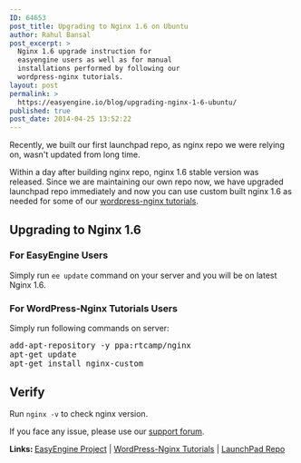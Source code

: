 ```yaml
---
ID: 64653
post_title: Upgrading to Nginx 1.6 on Ubuntu
author: Rahul Bansal
post_excerpt: >
  Nginx 1.6 upgrade instruction for
  easyengine users as well as for manual
  installations performed by following our
  wordpress-nginx tutorials.
layout: post
permalink: >
  https://easyengine.io/blog/upgrading-nginx-1-6-ubuntu/
published: true
post_date: 2014-04-25 13:52:22
---
```

Recently, we built our first launchpad repo, as nginx repo we were relying on, wasn't updated from long time.

Within a day after building nginx repo, nginx 1.6 stable version was released. Since we are maintaining our own repo now, we have upgraded launchpad repo immediately and now you can use custom built nginx 1.6 as needed for some of our <a href="http://rtcamp.com/wordpress-nginx/tutorials/">wordpress-nginx tutorials</a>.
<h2>Upgrading to Nginx 1.6</h2>
<h3>For EasyEngine Users</h3>
Simply run <code>ee update</code> command on your server and you will be on latest Nginx 1.6.
<h3>For WordPress-Nginx Tutorials Users</h3>
Simply run following commands on server:
<pre class="no-highlight">add-apt-repository -y ppa:rtcamp/nginx
apt-get update
apt-get install nginx-custom</pre>
<h2>Verify</h2>
Run <code>nginx -v</code> to check nginx version.

If you face any issue, please use our <a href="https://easyengine.io/support">support forum</a>.

<strong>Links: </strong><a href="http://rtcamp.com/easyengine">EasyEngine Project</a> | <a href="https://easyengine.io/wordpress-nginx/tutorials/">WordPress-Nginx Tutorials</a> | <a href="https://launchpad.net/~rtcamp/+archive/nginx">LaunchPad Repo</a>